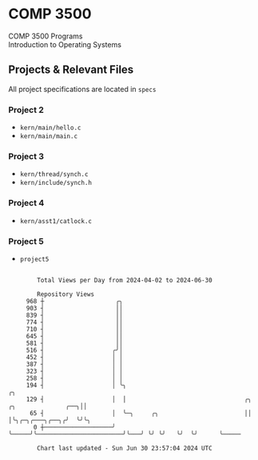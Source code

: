 # COMP 3500
COMP 3500 Programs  
Introduction to Operating Systems  
## Projects & Relevant Files
All project specifications are located in `specs`
### Project 2
- `kern/main/hello.c`
- `kern/main/main.c`
### Project 3
- `kern/thread/synch.c`
- `kern/include/synch.h`
### Project 4
- `kern/asst1/catlock.c`
### Project 5
- `project5`

```

        Total Views per Day from 2024-04-02 to 2024-06-30

        Repository Views
     968 ┼                    ╭╮
     903 ┤                    ││
     839 ┤                    ││
     774 ┤                    ││
     710 ┤                    ││
     645 ┤                    ││
     581 ┤                    ││
     516 ┤                   ╭╯│
     452 ┤                   │ │
     387 ┤                   │ │
     323 ┤                   │ │
     258 ┤                   │ │
     194 ┤                   │ ╰╮                                                          ╭╮
     129 ┤                   │  │                                 ╭╮   ╭╮              ╭──╮││
      65 ┤                   │  ╰─╮     ╭╮                        ││   │╰╮╭─╮╭───╮╭──╮╭╯  ╰╯╰╮
       0 ┼───────────────────╯    ╰─────╯╰────────────────────────╯╰───╯ ╰╯ ╰╯   ╰╯  ╰╯      ╰─────

        Chart last updated - Sun Jun 30 23:57:04 2024 UTC
        
```
